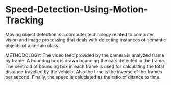 # Speed-Detection-Using-Motion-Tracking

Moving object detection is a computer technology related to computer vision and image processing that deals with detecting instances of semantic objects of a certain class.

METHODOLOGY:
The video feed provided by the camera is analyzed frame by frame. A boundng box  is drawn bounding the cars detected in the frame. The centroid of bounding box in each frame is used for calculating the total distance travelled by the vehicle. Also the time is the inverse of the frames per second. Finally, the speed is caluclated as the ratio of ditance to time.
